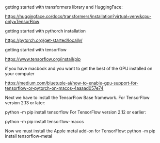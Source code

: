 getting started with transformers library and HuggingFace:

https://huggingface.co/docs/transformers/installation?virtual=venv&cpu-only=TensorFlow


getting started with pythorch installation


https://pytorch.org/get-started/locally/


getting started with tensorflow

https://www.tensorflow.org/install/pip


if you have macbook and you want to get the best of the GPU installed on your computer

https://medium.com/bluetuple-ai/how-to-enable-gpu-support-for-tensorflow-or-pytorch-on-macos-4aaaad057e74
 

Next we have to install the TensorFlow Base framework. For TensorFlow version 2.13 or later:

python -m pip install tensorflow
For TensorFlow version 2.12 or earlier:

python -m pip install tensorflow-macos

Now we must install the Apple metal add-on for TensorFlow:
python -m pip install tensorflow-metal